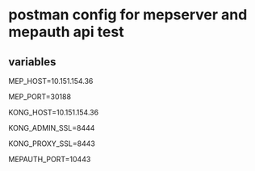 # postman config for mepserver and mepauth api test

## variables
MEP_HOST=10.151.154.36

MEP_PORT=30188

KONG_HOST=10.151.154.36

KONG_ADMIN_SSL=8444

KONG_PROXY_SSL=8443

MEPAUTH_PORT=10443
